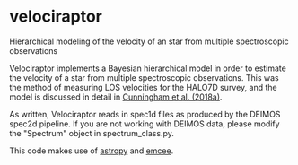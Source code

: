 # velociraptor
Hierarchical modeling of the velocity of an star from multiple spectroscopic observations

Velociraptor implements a Bayesian hierarchical model in order to estimate the velocity of a star from multiple spectroscopic observations. This was the method of measuring LOS velocities for the HALO7D survey, and the model is discussed in detail in [Cunningham et al. (2018a)](https://ui.adsabs.harvard.edu//#abs/2018arXiv180904082C/abstract). 

As written, Velociraptor reads in spec1d files as produced by the DEIMOS spec2d pipeline. If you are not working with DEIMOS data, please modify the "Spectrum" object in spectrum_class.py.

This code makes use of [astropy](http://www.astropy.org/) and [emcee](https://github.com/dfm/emcee). 
